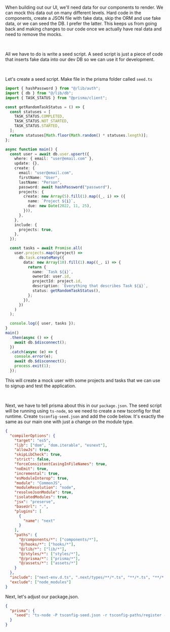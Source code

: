 When building out our UI, we'll need data for our components to render.
We can mock this data out on many different levels. Hard code in the components, create a JSON file with fake data, skip the ORM and use fake data, or we can seed the DB.
I prefer the latter. This keeps us from going back and making changes to our code once we actually have real data and need to remove the mocks.

<br>

All we have to do is write a seed script. A seed script is just a piece of code that inserts fake data into our dev DB so we can use it for development.

<br>

Let's create a seed script. Make file in the prisma folder called `seed.ts`

```ts
import { hashPassword } from "@/lib/auth";
import { db } from "@/lib/db";
import { TASK_STATUS } from "@prisma/client";

const getRandomTaskStatus = () => {
  const statuses = [
    TASK_STATUS.COMPLETED,
    TASK_STATUS.NOT_STARTED,
    TASK_STATUS.STARTED,
  ];
  return statuses[Math.floor(Math.random() * statuses.length)];
};

async function main() {
  const user = await db.user.upsert({
    where: { email: "user@email.com" },
    update: {},
    create: {
      email: "user@email.com",
      firstName: "User",
      lastName: "Person",
      password: await hashPassword("password"),
      projects: {
        create: new Array(5).fill(1).map((_, i) => ({
          name: `Project ${i}`,
          due: new Date(2022, 11, 25),
        })),
      },
    },
    include: {
      projects: true,
    },
  });

  const tasks = await Promise.all(
    user.projects.map((project) =>
      db.task.createMany({
        data: new Array(10).fill(1).map((_, i) => {
          return {
            name: `Task ${i}`,
            ownerId: user.id,
            projectId: project.id,
            description: `Everything that describes Task ${i}`,
            status: getRandomTaskStatus(),
          };
        }),
      })
    )
  );

  console.log({ user, tasks });
}
main()
  .then(async () => {
    await db.$disconnect();
  })
  .catch(async (e) => {
    console.error(e);
    await db.$disconnect();
    process.exit(1);
  });
```

This will create a mock user with some projects and tasks that we can use to signup and test the application.

<br>

Next, we have to tell prisma about this in our `package.json`. The seed script will be running using `ts-node`, so we need to create a new tsconfig for that runtime. Create `tsconfig-seed.json` and add the code below. It's exactly the same as our main one with just a change on the module type.

```json
{
  "compilerOptions": {
    "target": "es5",
    "lib": ["dom", "dom.iterable", "esnext"],
    "allowJs": true,
    "skipLibCheck": true,
    "strict": false,
    "forceConsistentCasingInFileNames": true,
    "noEmit": true,
    "incremental": true,
    "esModuleInterop": true,
    "module": "CommonJS",
    "moduleResolution": "node",
    "resolveJsonModule": true,
    "isolatedModules": true,
    "jsx": "preserve",
    "baseUrl": ".",
    "plugins": [
      {
        "name": "next"
      }
    ],
    "paths": {
      "@/components/*": ["components/*"],
      "@/hooks/*": ["hooks/*"],
      "@/lib/*": ["lib/*"],
      "@/styles/*": ["styles/*"],
      "@/prisma/*": ["prisma/*"],
      "@/assets/*": ["assets/*"]
    }
  },
  "include": ["next-env.d.ts", ".next/types/**/*.ts", "**/*.ts", "**/*.tsx"],
  "exclude": ["node_modules"]
}
```

Next, let's adjust our package.json.

```json
{
  "prisma": {
    "seed": "ts-node -P tsconfig-seed.json -r tsconfig-paths/register --transpileOnly prisma/seed.ts"
  }
}
```
